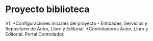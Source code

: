 # Proyecto  biblioteca

V1:
*Configuraciones iniciales del proyecto - Entidades, Servicios y Repositorio de Autor, Libro y Editorial.
*Controladores Autor, Libro y Editorial. Portal Controlador.

